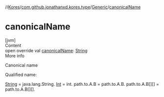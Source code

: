 //[Kores](../../index.md)/[com.github.jonathanxd.kores.type](../index.md)/[Generic](index.md)/[canonicalName](canonical-name.md)



# canonicalName  
[jvm]  
Content  
open override val [canonicalName](canonical-name.md): [String](https://kotlinlang.org/api/latest/jvm/stdlib/kotlin/-string/index.html)  
More info  


Canonical name



Qualified name:



[String](https://kotlinlang.org/api/latest/jvm/stdlib/kotlin/-string/index.html) = java.lang.String. [Int](https://kotlinlang.org/api/latest/jvm/stdlib/kotlin/-int/index.html) = int. path.to.A.B = path.to.A.B. path.to.A.B[][] = path.to.A.B[][].

  



